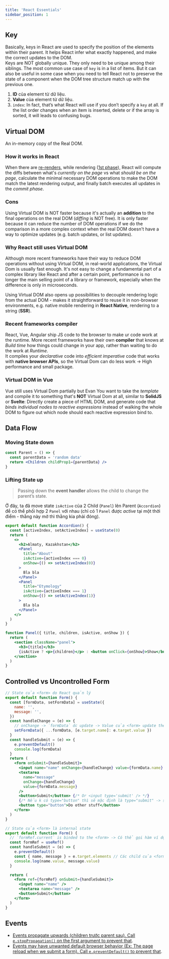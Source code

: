 ```yaml
---
title: 'React Essentials'
sidebar_position: 1
---
```


## Key

Basically, keys in React are used to specify the position of the elements within their parent. It helps React infer what exactly happened, and make the correct updates to the DOM.  
Keys are NOT globally unique. They only need to be unique among their siblings. The most common use case of `key` is in a list of items. But it can also be useful in some case when you need to tell React not to preserve the state of a component when the DOM tree structure match up with the previous one.

1. **ID** của element từ dữ liệu.
2. **Value** của element từ dữ liệu.
3. `index`: In fact, that’s what React will use if you don’t specify a `key` at all. If the list order changes when an item is inserted, delete or if the array is sorted, it will leads to confusing bugs.

## Virtual DOM

An in-memory copy of the Real DOM.

### How it works in React

When there are [re-renders](../React/react-lifecycle.mdx#step-1-react-trigger-render-initial-hoặc-re-render-component), while rendering ([1st phase](./react-lifecycle.mdx#step-1-react-trigger-render-initial-hoặc-re-render-component)), React will compute the diffs between what's _currently on the page_ vs what _should be on the page_, calculate the minimal necessary DOM operations to make the DOM match the latest rendering output, and finally batch executes all updates in the _commit phase_.

### Cons

Using Virtual DOM is NOT faster because it's actually an **addition** to the final operations on the real DOM (_diffing_ is NOT free). It is only faster because it can reduce the number of DOM operations if we do the comparison in a more complex context when the real DOM doesn't have a way to optimize updates (e.g. batch updates, or list updates).

### Why React still uses Virtual DOM

Although more recent frameworks have their way to reduce DOM operations without using Virtual DOM, in real-world applications, the Virtual Dom is usually fast enough. It's not easy to change a fundamental part of a complex library like React and after a certain point, performance is no longer the main selling point of a library or framework, especially when the difference is only in microseconds.

Using Virtual DOM also opens up possibilities to decouple rendering logic from the actual DOM - makes it straightforward to reuse it in non-browser environments, e.g. native mobile rendering in **React Native**, rendering to a string (**SSR**).

### Recent frameworks compiler

React, Vue, Angular ship JS code to the browser to make ur code work at the runtime. More recent frameworks have their own **compiler** that knows at _Build time_ how things could change in your app, rather than waiting to do the work at _Runtime_.  
It compiles your _declarative_ code into _efficient imperative_ code that works with **native browser APIs**, so the Virtual Dom can do less work &rarr; High performance and small package.

### Virtual DOM in Vue

Vue still uses Virtual Dom partially but Evan You want to take the _template_ and compile it to something that's **NOT** Virtual Dom at all, similar to **SolidJS** or **Svelte**: Directly create a piece of HTML DOM, and generate code that _binds individual nodes to reactive expressions_ instead of walking the whole DOM to figure out which node should each reactive expression bind to.

## Data Flow

### Moving State down

```jsx
const Parent = () => {
  const parentData = 'random data'
  return <Children childProp1={parentData} />
}
```

### Lifting State up

> Passing down the **event handler** allows the child to change the parent’s state.

Ở đây, ta đã move state `isActive` của 2 Child (`Panel`) lên Parent (`Accordion`) để có thể phối hợp 2 `Panel` với nhau (chỉ có 1 `Panel` được _active_ tại một thời điểm - thằng này mở thì thằng kia phải đóng).

```jsx
export default function Accordion() {
  const [activeIndex, setActiveIndex] = useState(0)
  return (
    <>
      <h2>Almaty, Kazakhstan</h2>
      <Panel
        title="About"
        isActive={activeIndex === 0}
        onShow={() => setActiveIndex(0)}
      >
        Bla bla
      </Panel>
      <Panel
        title="Etymology"
        isActive={activeIndex === 1}
        onShow={() => setActiveIndex(1)}
      >
        Bla bla
      </Panel>
    </>
  )
}

function Panel({ title, children, isActive, onShow }) {
  return (
    <section className="panel">
      <h3>{title}</h3>
      {isActive ? <p>{children}</p> : <button onClick={onShow}>Show</button>}
    </section>
  )
}
```

## Controlled vs Uncontrolled Form

```jsx title='Controlled.jsx'
// State của <form> do React quản lý
export default function Form() {
  const [formData, setFormData] = useState({
    name: '',
    message: '',
  })
  const handleChange = (e) => {
    // onChange -> `formData` dc update -> Value của <form> update theo
    setFormData({ ...formData, [e.target.name]: e.target.value })
  }
  const handleSubmit = (e) => {
    e.preventDefault()
    console.log(formData)
  }
  return (
    <form onSubmit={handleSubmit}>
      <input name="name" onChange={handleChange} value={formData.name} />
      <textarea
        name="message"
        onChange={handleChange}
        value={formData.message}
      />
      <button>Submit</button> {/* Or <input type='submit' /> */}
      {/* Nếu k có type="button" thì sẽ mặc định là type="submit" -> submit */}
      <button type="button">Do other stuff</button>
    </form>
  )
}
```

```jsx title='Uncontrolled.jsx'
// State của <form> là internal state
export default function Form() {
  // `formRef.current` is binded to the <form> -> Có thể gọi hàm ví dụ như `formRef.current.focus()`
  const formRef = useRef()
  const handleSubmit = (e) => {
    e.preventDefault()
    const { name, message } = e.target.elements // Các child của <form>, ở đây là <input> & <textarea>
    console.log(name.value, message.value)
  }

  return (
    <form ref={formRef} onSubmit={handleSubmit}>
      <input name="name" />
      <textarea name="message" />
      <button>Submit</button>
    </form>
  )
}
```

## Events

- [Events propagate upwards (children trước parent sau). Call `e.stopPropagation()` on the first argument to prevent that](https://beta.reactjs.org/learn/responding-to-events#event-propagation).
- [Events may have unwanted default browser behavior (Ex: The page reload when we submit a form). Call `e.preventDefault()` to prevent that](https://beta.reactjs.org/learn/responding-to-events#preventing-default-behavior).
